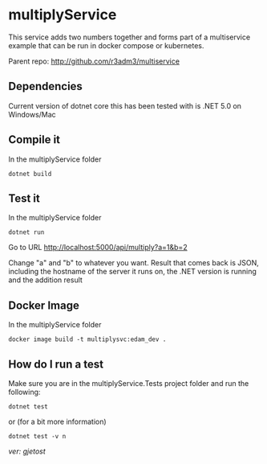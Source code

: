 # multiplyService

This service adds two numbers together and forms part of a multiservice example that can be run in docker compose or kubernetes.

Parent repo: <http://github.com/r3adm3/multiservice>

## Dependencies

Current version of dotnet core this has been tested with is .NET 5.0 on Windows/Mac

## Compile it

In the multiplyService folder

```dotnetcore
dotnet build
```

## Test it

In the multiplyService folder

```dotnetcore
dotnet run
```

Go to URL <http://localhost:5000/api/multiply?a=1&b=2>

Change "a" and "b" to whatever you want. Result that comes back is JSON, including the hostname of the server it runs on, the .NET version is running and the addition result

## Docker Image

In the multiplyService folder

```docker
docker image build -t multiplysvc:edam_dev .
```

## How do I run a test

Make sure you are in the multiplyService.Tests project folder and run the following:

```dotnetcore
dotnet test
```

or (for a bit more information)

```dotnetcore
dotnet test -v n
```
*ver: gjetost*